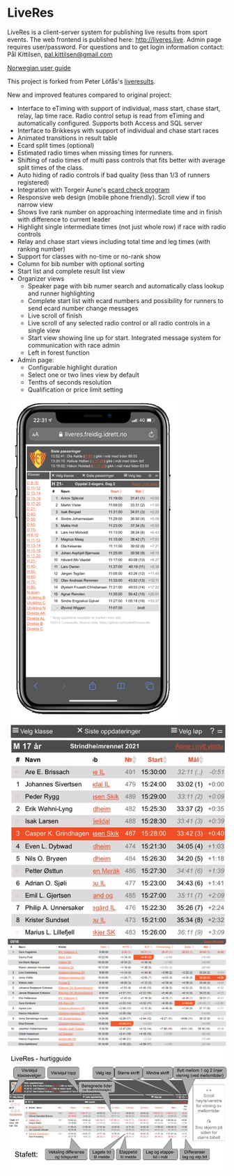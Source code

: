 # LiveRes
LiveRes is a client-server system for publishing live results from sport events. The web frontend is published here: http://liveres.live. Admin page requires user/password. For questions and to get login information contact: Pål Kittilsen, pal.kittilsen@gmail.com

[Norwegian user guide](https://docs.google.com/document/d/1MGTH807QShXwFZVL1RiB1azCDjvMclou3DKP0TuHw84)

This project is forked from Peter Löfås's [liveresults](https://github.com/petlof/liveresults). 

New and improved features compared to original project:

* Interface to eTiming with support of individual, mass start, chase start, relay, lap time race. Radio control setup is read from eTiming and automatically configured. Supports both Access and SQL server
* Interface to Brikkesys with support of individual and chase start races
* Animated transitions in result table
* Ecard split times (optional)
* Estimated radio times when missing times for runners. 
* Shifting of radio times of multi pass controls that fits better with average split times of the class. 
* Auto hiding of radio controls if bad quality (less than 1/3 of runners registered)
* Integration with Torgeir Aune's [ecard check program](https://github.com/Taune/EmiTagCheck)
* Responsive web design (mobile phone friendly). Scroll view if too narrow view
* Shows live rank number on approaching intermediate time and in finish with difference to current leader
* Highlight single intermediate times (not just whole row) if race with radio controls
* Relay and chase start views including total time and leg times (with ranking number)
* Support for classes with no-time or no-rank show
* Column for bib number with optional sorting
* Start list and complete result list view
* Organizer views
   * Speaker page with bib numer search and automatically class lookup and runner highlighting
   * Complete start list with ecard numbers and possibility for runners to send ecard number change messages
   * Live scroll of finish
   * Live scroll of any selected radio control or all radio controls in a single view
   * Start view showing line up for start. Integrated message system for communication with race admin
   * Left in forest function
* Admin page:
   * Configurable highlight duration
   * Select one or two lines view by default
   * Tenths of seconds resolution
   * Qualification or price limit setting
   
![Mobile view](Doc/LiveResiPhone.png?raw=true "Example of mobile view")
![Mobile animated](Doc/AnimatedResultsCrop.gif?raw=true "Example of animated mobile view")
![Class view](Doc/classview.png?raw=true "Example of class view")
![Guide](web/images/LiveResGuide.jpg?raw=true "LiveRes guide")
